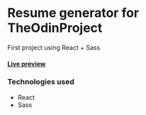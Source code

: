 # Resume generator for TheOdinProject  

First project using React + Sass

#### [Live preview](https://lucasarce4.github.io/cv-project/)

### Technologies used
- React
- Sass
